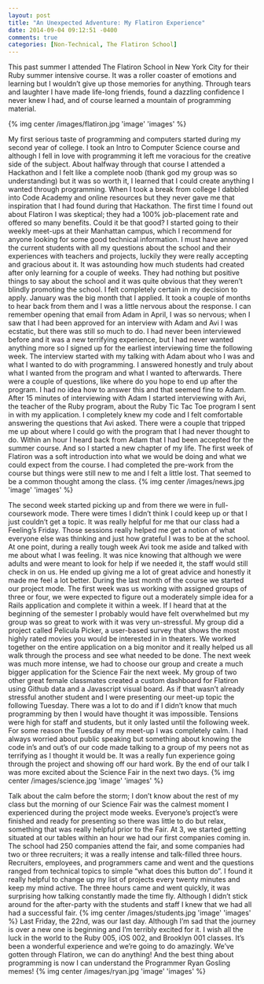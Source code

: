 ```yaml
---
layout: post
title: "An Unexpected Adventure: My Flatiron Experience"
date: 2014-09-04 09:12:51 -0400
comments: true
categories: [Non-Technical, The Flatiron School]
---
```

This past summer I attended The Flatiron School in New York City for their Ruby summer intensive course. It was a roller coaster of emotions and learning but I wouldn’t give up those memories for anything. Through tears and laughter I have made life-long friends, found a dazzling confidence I never knew I had, and of course learned a mountain of programming material.
<!--more-->

{% img center /images/flatiron.jpg 'image' 'images' %}

My first serious taste of programming and computers started during my second year of college. I took an Intro to Computer Science course and although I fell in love with programming it left me voracious for the creative side of the subject. About halfway through that course I attended a Hackathon and I felt like a complete noob (thank god my group was so understanding) but it was so worth it, I learned that I could create anything I wanted through programming. When I took a break from college I dabbled into Code Academy and online resources but they never gave me that inspiration that I had found during that Hackathon.
The first time I found out about Flatiron I was skeptical; they had a 100% job-placement rate and offered so many benefits. Could it be that good? I started going to their weekly meet-ups at their Manhattan campus, which I recommend for anyone looking for some good technical information. I must have annoyed the current students with all my questions about the school and their experiences with teachers and projects, luckily they were really accepting and gracious about it. It was astounding how much students had created after only learning for a couple of weeks. They had nothing but positive things to say about the school and it was quite obvious that they weren’t blindly promoting the school. I felt completely certain in my decision to apply.
January was the big month that I applied. It took a couple of months to hear back from them and I was a little nervous about the response. I can remember opening that email from Adam in April, I was so nervous; when I saw that I had been approved for an interview with Adam and Avi I was ecstatic, but there was still so much to do. I had never been interviewed before and it was a new terrifying experience, but I had never wanted anything more so I signed up for the earliest interviewing time the following week.
The interview started with my talking with Adam about who I was and what I wanted to do with programming. I answered honestly and truly about what I wanted from the program and what I wanted to afterwards. There were a couple of questions, like where do you hope to end up after the program. I had no idea how to answer this and that seemed fine to Adam. After 15 minutes of interviewing with Adam I started interviewing with Avi, the teacher of the Ruby program, about the Ruby Tic Tac Toe program I sent in with my application. I completely knew my code and I felt comfortable answering the questions that Avi asked. There were a couple that tripped me up about where I could go with the program that I had never thought to do.
Within an hour I heard back from Adam that I had been accepted for the summer course. And so I started a new chapter of my life.
The first week of Flatiron was a soft introduction into what we would be doing and what we could expect from the course. I had completed the pre-work from the course but things were still new to me and I felt a little lost. That seemed to be a common thought among the class.
{% img center /images/news.jpg 'image' 'images' %}

The second week started picking up and from there we were in full-coursework mode. There were times I didn’t think I could keep up or that I just couldn’t get a topic. It was really helpful for me that our class had a Feeling’s Friday. Those sessions really helped me get a notion of what everyone else was thinking and just how grateful I was to be at the school. At one point, during a really tough week Avi took me aside and talked with me about what I was feeling. It was nice knowing that although we were adults and were meant to look for help if we needed it, the staff would still check in on us. He ended up giving me a lot of great advice and honestly it made me feel a lot better.
During the last month of the course we started our project mode. The first week was us working with assigned groups of three or four, we were expected to figure out a moderately simple idea for a Rails application and complete it within a week. If I heard that at the beginning of the semester I probably would have felt overwhelmed but my group was so great to work with it was very un-stressful. My group did a project called Pelicula Picker, a user-based survey that shows the most highly rated movies you would be interested in in theaters. We worked together on the entire application on a big monitor and it really helped us all walk through the process and see what needed to be done.
The next week was much more intense, we had to choose our group and create a much bigger application for the Science Fair the next week. My group of two other great female classmates created a custom dashboard for Flatiron using Github data and a Javascript visual board. As if that wasn’t already stressful another student and I were presenting our meet-up topic the following Tuesday. There was a lot to do and if I didn’t know that much programming by then I would have thought it was impossible. Tensions were high for staff and students, but it only lasted until the following week.
For some reason the Tuesday of my meet-up I was completely calm. I had always worried about public speaking but something about knowing the code in’s and out’s of our code made talking to a group of my peers not as terrifying as I thought it would be. It was a really fun experience going through the project and showing off our hard work. By the end of our talk I was more excited about the Science Fair in the next two days.
{% img center /images/science.jpg 'image' 'images' %}

Talk about the calm before the storm; I don’t know about the rest of my class but the morning of our Science Fair was the calmest moment I experienced during the project mode weeks. Everyone’s project’s were finished and ready for presenting so there was little to do but relax, something that was really helpful prior to the Fair. At 3, we started getting situated at our tables within an hour we had our first companies coming in.
The school had 250 companies attend the fair, and some companies had two or three recruiters; it was a really intense and talk-filled three hours. Recruiters, employees, and programmers came and went and the questions ranged from technical topics to simple “what does this button do”. I found it really helpful to change up my list of projects every twenty minutes and keep my mind active. The three hours came and went quickly, it was surprising how talking constantly made the time fly. Although I didn’t stick around for the after-party with the students and staff I knew that we had all had a successful fair.
{% img center /images/students.jpg 'image' 'images' %}
Last Friday, the 22nd, was our last day. Although I’m sad that the journey is over a new one is beginning and I’m terribly excited for it. I wish all the luck in the world to the Ruby 005, iOS 002, and Brooklyn 001 classes. It’s been a wonderful experience and we’re going to do amazingly. We’ve gotten through Flatiron, we can do anything!
And the best thing about programming is now I can understand the Programmer Ryan Gosling memes!
{% img center /images/ryan.jpg 'image' 'images' %}